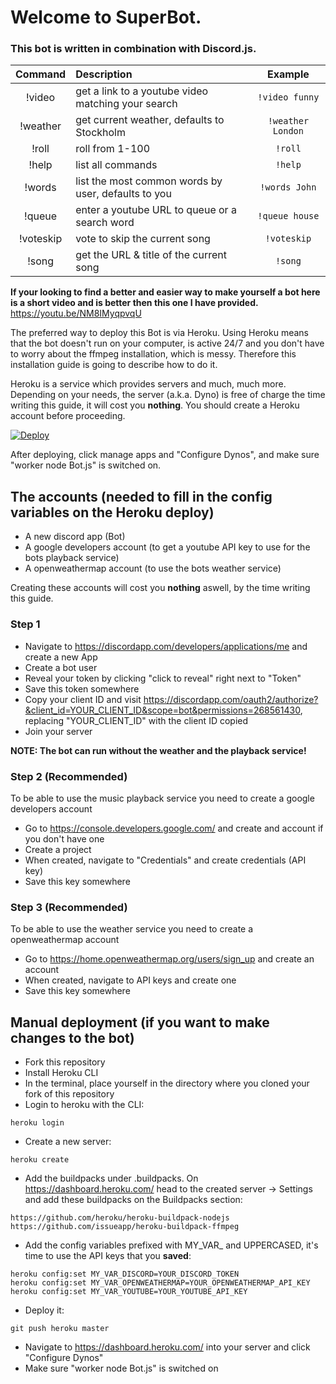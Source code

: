 # Welcome to SuperBot.

### This bot is written in combination with Discord.js.

| Command         | Description                                          | Example           |
| :-------------: |:-----------------------------------------------------| :----------------:|
| !video          | get a link to a youtube video matching your search   | `!video funny`    |
| !weather        | get current weather, defaults to Stockholm           | `!weather London` |
| !roll           | roll from 1-100                                      | `!roll`           |
| !help           | list all commands                                    | `!help`           |
| !words          | list the most common words by user, defaults to you  | `!words John`     |
| !queue          | enter a youtube URL to queue or a search word        | `!queue house`    |
| !voteskip       | vote to skip the current song                        | `!voteskip`       |
| !song           | get the URL & title of the current song              | `!song`           |

**If your looking to find a better and easier way to make yourself a bot here is a short video and is better then this one I have provided.** https://youtu.be/NM8IMyqpvqU

The preferred way to deploy this Bot is via Heroku. Using Heroku means that the bot doesn't run on your computer,
is active 24/7 and you don't have to worry about the ffmpeg installation, which is messy. Therefore this installation guide is
going to describe how to do it.

Heroku is a service which provides servers and much, much more. Depending on your needs, the server (a.k.a. Dyno)
is free of charge the time writing this guide, it will cost you **nothing**. You should create a Heroku account before proceeding.

[![Deploy](https://www.herokucdn.com/deploy/button.png)](https://heroku.com/deploy?template=https://github.com/Dynamic-Build/SuperBot/tree/master)

After deploying, click manage apps and "Configure Dynos", and make sure "worker node Bot.js" is switched on.

## The accounts (needed to fill in the config variables on the Heroku deploy)
- A new discord app (Bot)
- A google developers account (to get a youtube API key to use for the bots playback service)
- A openweathermap account (to use the bots weather service)

Creating these accounts will cost you **nothing** aswell, by the time writing this guide.

### Step 1
- Navigate to https://discordapp.com/developers/applications/me and create a new App
- Create a bot user
- Reveal your token by clicking "click to reveal" right next to "Token"
- Save this token somewhere
- Copy your client ID and visit https://discordapp.com/oauth2/authorize?&client_id=YOUR_CLIENT_ID&scope=bot&permissions=268561430,
  replacing "YOUR_CLIENT_ID" with the client ID copied
- Join your server

**NOTE: The bot can run without the weather and the playback service!**

### Step 2 (Recommended)
To be able to use the music playback service you need to create a google developers account
- Go to https://console.developers.google.com/ and create and account if you don't have one
- Create a project
- When created, navigate to "Credentials" and create credentials (API key)
- Save this key somewhere

### Step 3 (Recommended)
To be able to use the weather service you need to create a openweathermap account
- Go to https://home.openweathermap.org/users/sign_up and create an account
- When created, navigate to API keys and create one
- Save this key somewhere

## Manual deployment (if you want to make changes to the bot)
- Fork this repository
- Install Heroku CLI
- In the terminal, place yourself in the directory where you cloned your fork of this repository
- Login to heroku with the CLI:
```
heroku login
```
- Create a new server:
```
heroku create
```
- Add the buildpacks under .buildpacks. On https://dashboard.heroku.com/ head to the created server ->
Settings and add these buildpacks on the Buildpacks section:
```
https://github.com/heroku/heroku-buildpack-nodejs
https://github.com/issueapp/heroku-buildpack-ffmpeg
```
- Add the config variables prefixed with MY_VAR_ and UPPERCASED, it's time to use
the API keys that you **saved**:
```
heroku config:set MY_VAR_DISCORD=YOUR_DISCORD_TOKEN
heroku config:set MY_VAR_OPENWEATHERMAP=YOUR_OPENWEATHERMAP_API_KEY
heroku config:set MY_VAR_YOUTUBE=YOUR_YOUTUBE_API_KEY
```
- Deploy it:
```
git push heroku master
```
- Navigate to https://dashboard.heroku.com/ into your server and click "Configure Dynos"
- Make sure "worker node Bot.js" is switched on
